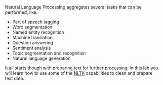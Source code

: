 Natural Language Processing aggregates several tasks that can be performed, like:

* Part of speech tagging
* Word segmentation
* Named entity recognition
* Machine translation
* Question answering
* Sentiment analysis
* Topic segmentation and recognition
* Natural language generation

It all starts though with preparing text for further processing. In this lab you will learn how to use some of the [NLTK](https://www.nltk.org/) capabilities to clean and prepare text data.
